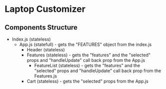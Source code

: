 # Laptop Customizer

## Components Structure
* Index.js (stateless)
    * App.js (statefull) - gets the "FEATURES" object from the index.js
        * Header (stateless)
        * Features (stateless) - gets the "features" and the "selected" props and "handleUpdate" call back prop from the App.js
            * FeatureList (stateless) - gets the "features" and the "selected" props and "handleUpdate" call back prop from the Features.js
        * Cart (stateless) - gets the "selected" props from the App.js
